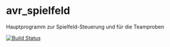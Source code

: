 # avr_spielfeld
Hauptprogramm zur Spielfeld-Steuerung und für die Teamproben

[![Build Status](https://travis-ci.org/RoboSAX/avr_spielfeld.svg?branch=master)](https://travis-ci.org/RoboSAX/avr_spielfeld)
